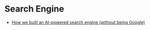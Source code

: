# Search Engine

- [How we built an AI-powered search engine (without being Google)](https://towardsdatascience.com/how-we-built-an-ai-powered-search-engine-without-being-google-5ad93e5a8591)
